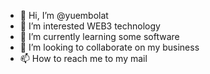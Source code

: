 - 👋 Hi, I’m @yuembolat
- 👀 I’m interested WEB3 technology
- 🌱 I’m currently learning some software
- 💞️ I’m looking to collaborate on my business
- 📫 How to reach me to my mail

<!---
yuembolat/yuembolat is a ✨ special ✨ repository because its `README.md` (this file) appears on your GitHub profile.
You can click the Preview link to take a look at your changes.
--->
